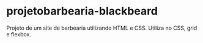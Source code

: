 # projetobarbearia-blackbeard
Projeto de um site de barbearia utilizando HTML e CSS. Utiliza no CSS, grid e flexbox.
